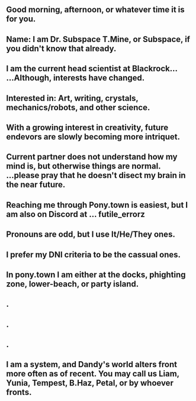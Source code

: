  Good morning, afternoon, or whatever time it is for you.
-
 Name: I am Dr. Subspace T.Mine, or Subspace, if you didn't know that already.
-
 I am the current head scientist at Blackrock...
 ...Although, interests have changed.
-
Interested in: Art, writing, crystals, mechanics/robots, and other science.
-
 With a growing interest in creativity, future endevors are slowly becoming more intriquet.
-
 Current partner does not understand how my mind is, but otherwise things are normal.
 ...please pray that he doesn't disect my brain in the near future.
- 
 Reaching me through Pony.town is easiest, but I am also on Discord at ...
 futile_errorz
- 
 Pronouns are odd, but I use It/He/They ones.
- 
 I prefer my DNI criteria to be the cassual ones.
-
 In pony.town I am either at the docks, phighting zone, lower-beach, or party island. 
-
.
-
.
-
.
-
I am a system, and Dandy's world alters front more often as of recent.
You may call us Liam, Yunia, Tempest, B.Haz, Petal, or by whoever fronts.
-

